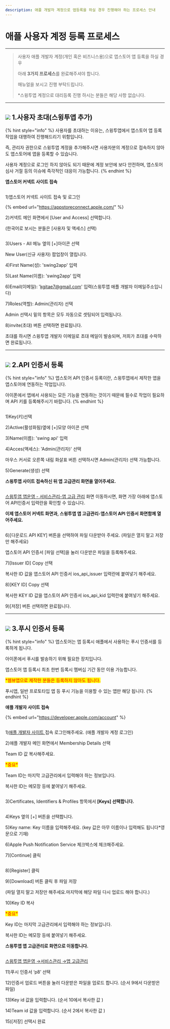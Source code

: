 ```yaml
---
description: 애플 개발자 계정으로 앱등록을 하실 경우 진행해야 하는 프로세스 안내
---
```


# 애플 사용자 계정 등록 프로세스

***

> 사용자 애플 개발자 계정(개인 혹은 비즈니스용)으로 앱스토어 앱 등록을 하실 경우
>
> 아래 **3가지 프로세스**를 완료해주셔야 합니다.
>
> 매뉴얼을 보시고 진행 부탁드립니다.&#x20;
>
> \*스윙투앱 계정으로 대리등록 진행 하시는 분들은 해당 사항 없습니다.&#x20;

***



## ![](https://wp.swing2app.co.kr/wp-content/uploads/2018/09/%EB%8B%A8%EB%9D%BD1-1.png) 1.사용자 초대(스윙투앱 추가)



{% hint style="info" %}
사용자를 초대하는 이유는, 스윙투앱에서 앱스토어 앱 등록 작업을 대행하여 진행해드리기 위함입니다.

즉, 관리자 권한으로 스윙투앱 계정을 추가해주시면 사용자분의 계정으로 접속하지 않아도 앱스토어에 앱을 등록할 수 있습니다.&#x20;

사용자 계정으로 로그인 하지 않아도 되기 때문에 계정  보안에 보다 안전하며, 앱스토어 심사 거절 등의 이슈에 즉각적인 대응이 가능합니다.&#x20;
{% endhint %}



**앱스토어 커넥트 사이트 접속**

<div align="left">

<figure><img src="../.gitbook/assets/API4 (1).png" alt=""><figcaption></figcaption></figure>

</div>

1\)앱스토어 커넥트 사이트 접속 및 로그인

{% embed url="https://appstoreconnect.apple.com/" %}

2\)커넥트 메인 화면에서 \[User and Access] 선택합니다.&#x20;

(한국어로 보시는 분들은 \[사용자 및 액세스] 선택)



<figure><img src="../.gitbook/assets/초대1.png" alt=""><figcaption></figcaption></figure>

3\)Users - All 메뉴 옆의  \[+]아이콘 선택

New User(신규 사용자) 팝업창이 열립니다.

4\)First Name(성): 'swing2app' 입력

5\)Last Name(이름): 'swing2app' 입력

6\)Email(이메일): 'kgitae7@gmail.com' 입력(스윙투앱 애플 개발자 이메일주소입니다)

7\)Roles(역할): Admin(관리자) 선택

Admin 선택시 밑의 항목은 모두 자동으로 셋팅되어 입력됩니다.&#x20;

8\)invite(초대) 버튼 선택하면 완료됩니다.&#x20;

초대를 하시면 스윙투앱 개발자 이메일로 초대 메일이 발송되며, 저희가 초대를 수락하면 완료됩니다.&#x20;

***



## ![](https://wp.swing2app.co.kr/wp-content/uploads/2018/09/%EB%8B%A8%EB%9D%BD1-1.png) 2.**API 인증서 등록**



{% hint style="info" %}
앱스토어 API 인증서 등록이란, 스윙투앱에서 제작한 앱을 앱스토어에 연동하는 작업입니다.&#x20;

아이폰에서 앱에서 사용되는 모든 기능을 연동하는 것이기 때문에 필수로 작업이 필요하며 API 키를 등록해주시기 바랍니다.&#x20;
{% endhint %}



<div align="left">

<figure><img src="../.gitbook/assets/API(숫자변경1).png" alt=""><figcaption></figcaption></figure>

</div>

1\)Key(키)선택&#x20;

2\)Active(활성화됨)옆에 \[+]모양 아이콘 선택

3\)Name(이름): 'swing api' 입력

4\)Acces(액세스): 'Admin(관리자)' 선택

마우스 커서로 오른쪽 내림 화살표 버튼 선택하시면 Admin(관리자) 선택 가능합니다.&#x20;

5\)Generate(생성) 선택



**스윙투앱 사이트 접속하신 뒤 앱 고급관리 화면을 열어주세요.**&#x20;

<div align="left">

<figure><img src="../.gitbook/assets/API (1).png" alt=""><figcaption></figcaption></figure>

</div>

[스윙투앱 앱운영 - 서비스관리-앱 고급 관리](https://www.swing2app.co.kr/view/app\_advanced\_management) 화면 이동하시면, 화면 가장 아래에 앱스토어 API인증서 입력란을 확인할 수 있습니다.&#x20;



**이제 앱스토어 커넥트 화면과, 스윙투앱 앱 고급관리-앱스토어 API 인증서 화면함께 열어주세요.**&#x20;

<figure><img src="../.gitbook/assets/API(숫자변경2).png" alt=""><figcaption></figcaption></figure>

6\)\[다운로드 API KEY] 버튼을 선택하여 파일 다운받아 주세요. (파일은 열지 말고 저장만 해주세요)

앱스토어 API 인증서 \[파일 선택]을 눌러 다운받은 파일을 등록해주세요.

7\)\[Issuer ID] Copy 선택&#x20;

복사한 ID 값을 앱스토어 API 인증서 ios\_api\_issuer 입력란에 붙여넣기 해주세요.&#x20;

8\)\[KEY ID] Copy 선택&#x20;

복사한 KEY ID 값을 앱스토어 API 인증서 ios\_api\_kid 입력란에 붙여넣기 해주세요.&#x20;

9\)\[저장] 버튼 선택하면 완료됩니다.&#x20;



***



## ![](https://wp.swing2app.co.kr/wp-content/uploads/2018/09/%EB%8B%A8%EB%9D%BD1-1.png) 3.푸시 인증서 등록



{% hint style="info" %}
앱스토어는 앱 등록시 애플에서 사용하는 푸시 인증서를 등록하게 됩니다.&#x20;

아이폰에서 푸시를 발송하기 위해 필요한 장치입니다.

앱스토어 앱 등록시 최초 한번 등록시 멤버십 기간 동안 이용 가능합니다.

<mark style="color:red;">\*웹뷰앱으로 제작한 분들은 등록하지 않아도 됩니다.</mark>&#x20;

푸시앱, 일반 프로토타입 앱 등 푸시 기능을 이용할 수 있는 앱만 해당 됩니다.&#x20;
{% endhint %}



**애플 개발자 사이트 접속**

{% embed url="https://developer.apple.com/account" %}

<div align="left">

<figure><img src="../.gitbook/assets/푸시인증서1-1.png" alt=""><figcaption></figcaption></figure>

</div>

1\)[애플 개발자 사이트 ](https://developer.apple.com/account/)접속 로그인해주세요. (애플 개발자 계정 로그인)

2\)애플 개발자 메인 화면에서 Membership Details  선택

Team ID 값 복사해주세요.

<mark style="color:red;">\*중요\*</mark>

Team ID는 마지막 고급관리에서 입력해야 하는 정보입니다.

복사한 ID는 메모장 등에 붙여넣기 해주세요.



<div align="left">

<figure><img src="../.gitbook/assets/푸시인증서2-1.png" alt=""><figcaption></figcaption></figure>

</div>

3\)Certificates, Identifiers & Profiles 항목에서 **\[Keys] 선택합니다.**



<div align="left">

<figure><img src="../.gitbook/assets/푸시인증서3-1.png" alt=""><figcaption></figcaption></figure>

</div>

4\)Keys 옆의 \[+] 버튼을 선택합니다.

5\)Key name: Key 이름을 입력해주세요. (key 값은 아무 이름이나 입력해도 됩니다\*영문으로 기재)

6\)Apple Push Notification Service 체크박스에 체크해주세요.

7\)\[Continue] 클릭



<div align="left">

<figure><img src="../.gitbook/assets/푸시인증서4-1.png" alt=""><figcaption></figcaption></figure>

</div>

8\)\[Register] 클릭

9\)\[Download] 버튼 클릭 후 파일 저장

(파일 열지 말고 저장만 해주세요.마지막에 해당 파일 다시 업로드 해야 합니다.)

10\)Key ID 복사

<mark style="color:red;">\*중요\*</mark>

Key ID는 마지막 고급관리에서 입력해야 하는 정보입니다.

복사한 ID는 메모장 등에 붙여넣기 해주세요.



**스윙투앱 앱 고급관리로 화면으로 이동합니다.**

<div align="left">

<figure><img src="../.gitbook/assets/푸시인증서5-1.png" alt=""><figcaption></figcaption></figure>

</div>

[스윙투앱  앱운영 →서비스관리 →앱 고급관리](http://www.swing2app.co.kr/view/app\_advanced\_management)

11\)푸시 인증서 ‘p8’ 선택

12\)인증서 업로드 버튼을 눌러 다운받은 파일을 업로드 합니다. (순서 9에서 다운받은 파일)

13\)Key id 값을 입력합니다. (순서 10에서 복사한 값 )

14\)Team id 값을 입력합니다. (순서 2에서 복사한 값 )

15\)\[저장] 선택시 완료

